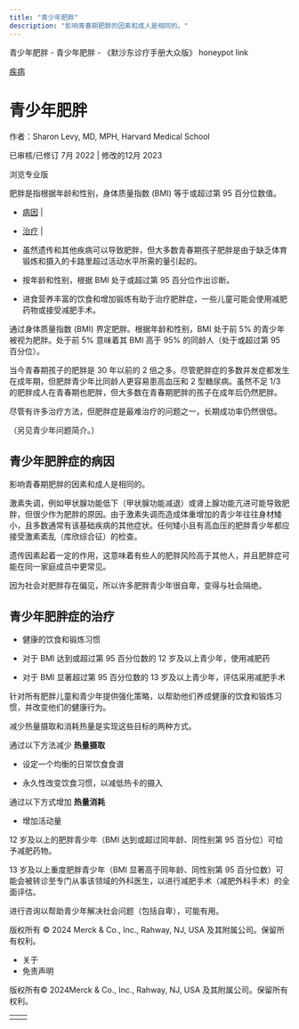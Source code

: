 ```yaml
---
title: "青少年肥胖"
description: "影响青春期肥胖的因素和成人是相同的。"
---
```


﻿青少年肥胖 \- 青少年肥胖 \- 《默沙东诊疗手册大众版》 honeypot link



[疾病](https://www.merckmanuals.com/home/resourcespages/healthyliving_rel2.3)

# 青少年肥胖

作者：Sharon Levy, MD, MPH, Harvard Medical School

已审核/已修订 7月 2022 \| 修改的12月 2023

浏览专业版

肥胖是指根据年龄和性别，身体质量指数 (BMI) 等于或超过第 95 百分位数值。

- [病因](#病因_v13952151_zh) \|
- [治疗](#治疗_v13952157_zh) \|

- 虽然遗传和其他疾病可以导致肥胖，但大多数青春期孩子肥胖是由于缺乏体育锻炼和摄入的卡路里超过活动水平所需的量引起的。

- 按年龄和性别，根据 BMI 处于或超过第 95 百分位作出诊断。

- 进食营养丰富的饮食和增加锻炼有助于治疗肥胖症，一些儿童可能会使用减肥药物或接受减肥手术。


通过身体质量指数 (BMI) 界定肥胖。根据年龄和性别，BMI 处于前 5% 的青少年被视为肥胖。处于前 5% 意味着其 BMI 高于 95% 的同龄人（处于或超过第 95 百分位）。

当今青春期孩子的肥胖是 30 年以前的 2 倍之多。尽管肥胖症的多数并发症都发生在成年期，但肥胖青少年比同龄人更容易患高血压和 2 型糖尿病。虽然不足 1/3 的肥胖成人在青春期也肥胖，但大多数在青春期肥胖的孩子在成年后仍然肥胖。

尽管有许多治疗方法，但肥胖症是最难治疗的问题之一，长期成功率仍然很低。

（另见青少年问题简介。）

## 青少年肥胖症的病因

影响青春期肥胖的因素和成人是相同的。

激素失调，例如甲状腺功能低下（甲状腺功能减退）或肾上腺功能亢进可能导致肥胖，但很少作为肥胖的原因。由于激素失调而造成体重增加的青少年往往身材矮小，且多数通常有该基础疾病的其他症状。任何矮小且有高血压的肥胖青少年都应接受激素紊乱（库欣综合征）的检查。

遗传因素起着一定的作用，这意味着有些人的肥胖风险高于其他人，并且肥胖症可能在同一家庭成员中更常见。

因为社会对肥胖存在偏见，所以许多肥胖青少年很自卑，变得与社会隔绝。

## 青少年肥胖症的治疗

- 健康的饮食和锻炼习惯

- 对于 BMI 达到或超过第 95 百分位数的 12 岁及以上青少年，使用减肥药

- 对于 BMI 显著超过第 95 百分位数的 13 岁及以上青少年，评估采用减肥手术


针对所有肥胖儿童和青少年提供强化策略，以帮助他们养成健康的饮食和锻炼习惯，并改变他们的健康行为。

减少热量摄取和消耗热量是实现这些目标的两种方式。

通过以下方法减少 **热量摄取**

- 设定一个均衡的日常饮食食谱

- 永久性改变饮食习惯，以减低热卡的摄入


通过以下方式增加 **热量消耗**

- 增加活动量


12 岁及以上的肥胖青少年（BMI 达到或超过同年龄、同性别第 95 百分位）可给予减肥药物。

13 岁及以上重度肥胖青少年（BMI 显著高于同年龄、同性别第 95 百分位数）可能会被转诊至专门从事该领域的外科医生，以进行减肥手术（减肥外科手术）的全面评估。

进行咨询以帮助青少年解决社会问题（包括自卑），可能有用。



版权所有 © 2024
Merck & Co., Inc., Rahway, NJ, USA 及其附属公司。保留所有权利。

- 关于
- 免责声明

版权所有© 2024Merck & Co., Inc., Rahway, NJ, USA 及其附属公司。保留所有权利。

|     |     |
| --- | --- |
|  |  |